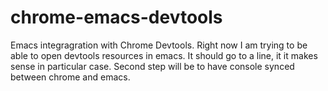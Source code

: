 chrome-emacs-devtools
=====================

Emacs integragration with Chrome Devtools. Right now I am trying to be able to open devtools resources in emacs. It should go to a line, it it makes sense in particular case. Second step will be to have console synced between chrome and emacs.
